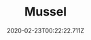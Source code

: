 ---
templateKey: blog-post
featuredpost: false
date: 2020-02-23T00:22:22.711Z
title: Mussel
description: A common bivalve that often lives in clusters.
type: Fish
sellPrice: 30
energy: 
health: 
featuredimage: /img/Mussel.png
tags:
  - forageable
  - Crab Pot Bundle
  - Fish Stew
  - Beach
  - spring
  - summer
  - fall
  - winter
  - inedible
---